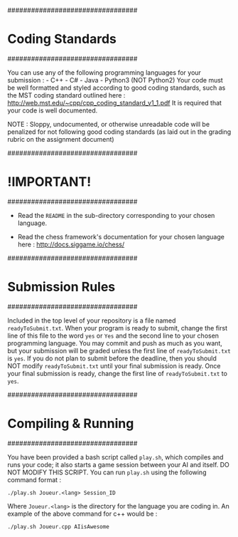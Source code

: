 #################################
#	Coding Standards	#
#################################

You can use any of the following programming languages for your submission : 
	- C++
	- C#
	- Java
	- Python3 (NOT Python2)
Your code must be well formatted and styled according to good coding standards, such as the MST coding standard outlined here : 
http://web.mst.edu/~cpp/cpp_coding_standard_v1_1.pdf
It is required that your code is well documented.

NOTE : Sloppy, undocumented, or otherwise unreadable code will be penalized for not following good coding standards (as laid out in the grading rubric on the assignment document) 


#################################
#          !IMPORTANT!          #
#################################

* Read the `README` in the sub-directory corresponding to your chosen language.  

* Read the chess framework's documentation for your chosen language here : http://docs.siggame.io/chess/ 

#################################
#	Submission Rules	#
#################################

Included in the top level of your repository is a file named `readyToSubmit.txt`. When your program is ready to submit, change the first line of this file to the word `yes` or `Yes` and the second line to your chosen programming language. 
You may commit and push as much as you want, but your submission will be graded unless the first line of `readyToSubmit.txt` is `yes`. If you do not plan to submit before the deadline, then you should NOT modify `readyToSubmit.txt` until your final submission is ready. Once your final submission is ready, change the first line of `readyToSubmit.txt` to `yes`.

#################################
#       Compiling & Running	#
#################################

You have been provided a bash script called `play.sh`, which compiles and runs your code; it also starts a game session between your AI and itself. DO NOT MODIFY THIS SCRIPT.
You can run `play.sh` using the following command format :

	./play.sh Joueur.<lang> Session_ID

Where `Joueur.<lang>` is the directory for the language you are coding in. An example of the above command for c++ would be :

	./play.sh Joueur.cpp AIisAwesome
